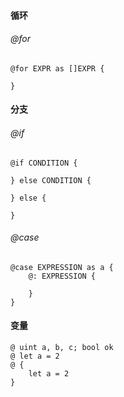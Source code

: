 #### 循环

###### @for

```
@for EXPR as []EXPR {

}
```

#### 分支

###### @if

```
@if CONDITION {

} else CONDITION {

} else {

}
```

###### @case

```
@case EXPRESSION as a {
	@: EXPRESSION {
	
	}
}
```

#### 变量

```
@ uint a, b, c; bool ok
@ let a = 2
@ {
	let a = 2
}
```


